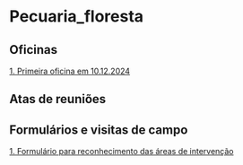 # Pecuaria_floresta

## Oficinas

[1. Primeira oficina em 10.12.2024](/doc/2024.12.10_Relato_oficina.md)

## Atas de reuniões

## Formulários e visitas de campo

[1. Formulário para reconhecimento das áreas de intervenção](https://kf.kobotoolbox.org/#/forms/asgVu5phHGjYJjJoVtFews/data/map)

   
